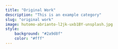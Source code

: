 ```yaml
---
title: "Original Work"
description: "This is an example category"
slug: "original work"
image: hutomo-abrianto-l2jk-uxb1BY-unsplash.jpg
style:
    background: "#2a9d8f"
    color: "#fff"
---
```


